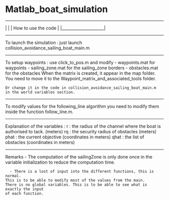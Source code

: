 # Matlab_boat_simulation
 _____________________
|                     |
| How to use the code |
|_____________________|

___________

To launch the simulation : 
	just launch collision_avoidance_sailing_boat_main.m
___________

To setup waypoints : 
	use click_to_pos.m and modify
		 - waypoints.mat for waypoints
		 - sailing_zone.mat for the sailing_zone borders
		 - obstacles.mat for the obstacles
		When the matrix is created, it appear in the map folder. You need
		to move it to the Waypoint_matrix_and_associated_tools folder.

	Or change it in the code in collision_avoidance_sailing_boat_main.m
	in the world variables section.
___________

To modify values for the following_line algorithm you need to modify 
them inside the function follow_line.m.
___________

Explanation of the variables : 
	r    : the radius of the channel where the boat is authorised to tack. (meters)
	rq   : the security radius of obstacles (meters)
	phat : the current objective (coordinates in meters)
	qhat : the list of obstacles (coordinates in meters)
___________

Remarks
      - The computation of the sailingZone is only done once in the variable initialization
  	to reduce the computation time.

      - There is a lost of input into the different functions, this is normal. 
	This is to be able to modify most of the values from the main. 
	There is no global variables. This is to be able to see what is exactly the input
	of each function.